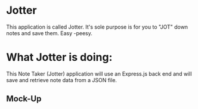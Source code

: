 # Jotter
This application is called Jotter. It's sole purpose is for you to "JOT" down notes and save them. Easy -peesy. 

# What Jotter is doing:
This Note Taker (Jotter) application will use an Express.js back end and will save and retrieve note data from a JSON file.


## Mock-Up